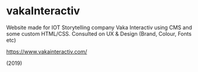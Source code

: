 # vakaInteractiv

Website made for IOT Storytelling company Vaka Interactiv using CMS and some custom HTML/CSS. Consulted on UX & Design (Brand, Colour, Fonts etc)

https://www.vakainteractiv.com/

(2019)
